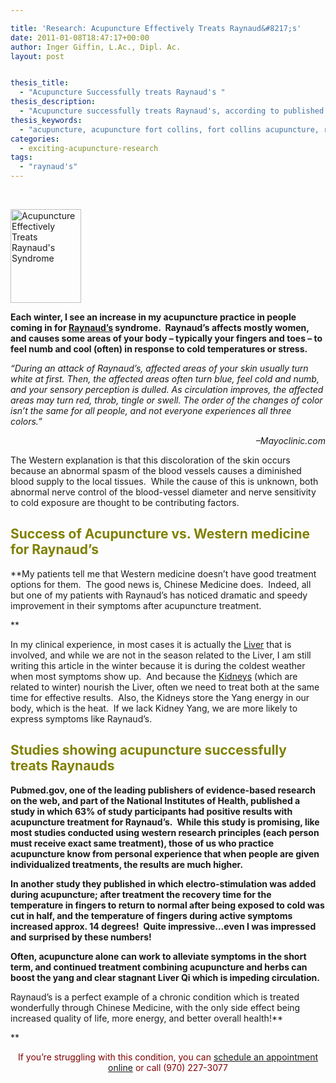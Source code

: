```yaml
---

title: 'Research: Acupuncture Effectively Treats Raynaud&#8217;s'
date: 2011-01-08T18:47:17+00:00
author: Inger Giffin, L.Ac., Dipl. Ac.
layout: post


thesis_title:
  - "Acupuncture Successfully treats Raynaud's "
thesis_description:
  - "Acupuncture successfully treats Raynaud's, according to published research.  Chinese Medicine is an accepted form of treatment for Raynaud's."
thesis_keywords:
  - "acupuncture, acupuncture fort collins, fort collins acupuncture, raynaud's"
categories:
  - exciting-acupuncture-research
tags:
  - "raynaud's"
---
```

&nbsp;

[<img class="size-thumbnail wp-image-966" title="Acupuncture Treats Raynaud's Syndrome" src="/assets/wp-content/uploads/2011/01/Raynauds_Syndrome-113x150.jpg" alt="Acupuncture Effectively Treats Raynaud's Syndrome" width="113" height="150" srcset="/assets/wp-content/uploads/2011/01/Raynauds_Syndrome-113x150.jpg 113w, /assets/wp-content/uploads/2011/01/Raynauds_Syndrome-227x300.jpg 227w, /assets/wp-content/uploads/2011/01/Raynauds_Syndrome.jpg 230w" sizes="(max-width: 113px) 100vw, 113px" />](/assets/wp-content/uploads/2011/01/Raynauds_Syndrome.jpg)

**Each winter, I see an increase in my acupuncture practice in people coming in for [Raynaud&#8217;s](https://www.mayoclinic.org/diseases-conditions/raynauds-disease/symptoms-causes/syc-20363571) syndrome.  Raynaud&#8217;s affects mostly women, and causes some areas of your body &#8211; typically your fingers and toes &#8211; to feel numb and cool (often) in response to cold temperatures or stress.** 

_&#8220;During an attack of Raynaud&#8217;s, affected areas of your skin usually turn white at first. Then, the affected areas often turn blue, feel cold and numb, and your sensory perception is dulled. As circulation improves, the affected areas may turn red, throb, tingle or swell. The order of the changes of color isn&#8217;t the same for all people, and not everyone experiences all three colors.&#8221;_

<p style="text-align: right;">
  <em>&#8211;Mayoclinic.com</em>
</p>

The Western explanation is that this discoloration of the skin occurs because an abnormal spasm of the blood vessels causes a diminished blood supply to the local tissues.  While the cause of this is unknown, both abnormal nerve control of the blood-vessel diameter and nerve sensitivity to cold exposure are thought to be contributing factors.

## <span style="color: #808000;"><strong>Success of Acupuncture vs. Western medicine for Raynaud&#8217;s</strong></span>

**My patients tell me that Western medicine doesn&#8217;t have good treatment options for them.  The good news is, Chinese Medicine does.  Indeed, all but one of my patients with Raynaud&#8217;s has noticed dramatic and speedy improvement in their symptoms after acupuncture treatment.
  
** 

In my clinical experience, in most cases it is actually the [Liver](http://www.wisdomwaysacupuncture.com/2018/05/15/ready-set-wood-season-what-acupuncture-theory-has-to-say-about-spring/) that is involved, and while we are not in the season related to the Liver, I am still writing this article in the winter because it is during the coldest weather when most symptoms show up.  And because the [Kidneys](http://www.wisdomwaysacupuncture.com/2018/01/12/the-depths-of-water-will-keep-you-balanced-this-winter/) (which are related to winter) nourish the Liver, often we need to treat both at the same time for effective results.  Also, the Kidneys store the Yang energy in our body, which is the heat.  If we lack Kidney Yang, we are more likely to express symptoms like Raynaud&#8217;s.

## <span style="color: #808000;"><strong>Studies showing acupuncture successfully treats Raynauds</strong></span>

**Pubmed.gov, one of the leading publishers of evidence-based research on the web, and part of the National Institutes of Health, published a study in which 63% of study participants had positive results with acupuncture treatment for Raynaud&#8217;s.  While this study is promising, like most studies conducted using western research principles (each person must receive exact same treatment), those of us who practice acupuncture know from personal experience that when people are given individualized treatments, the results are much higher.**

**In another study they published in which electro-stimulation was added during acupuncture; after treatment the recovery time for the temperature in fingers to return to normal after being exposed to cold was cut in half, and the temperature of fingers during active symptoms increased approx. 14 degrees!  Quite impressive&#8230;even I was impressed and surprised by these numbers!**

**Often, acupuncture alone can work to alleviate symptoms in the short term, and continued treatment combining acupuncture and herbs can boost the yang and clear stagnant Liver Qi which is impeding circulation.**

Raynaud&#8217;s is a perfect example of a chronic condition which is treated wonderfully through Chinese Medicine, with the only side effect being increased quality of life, more energy, and better overall health!**
  
** 

<p style="text-align: center;">
  <span style="color: #800000;">If you&#8217;re struggling with this condition, you can <a href="http://www.wisdomwaysacupuncture.com/acupuncture-appointment-scheduling/">schedule an appointment online</a> or call (970) 227-3077</span>
</p>